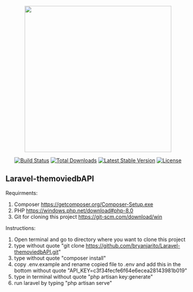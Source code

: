 <p align="center"><a href="https://laravel.com" target="_blank"><img src="https://raw.githubusercontent.com/laravel/art/master/logo-lockup/5%20SVG/2%20CMYK/1%20Full%20Color/laravel-logolockup-cmyk-red.svg" width="400"></a></p>

<p align="center">
<a href="https://travis-ci.org/laravel/framework"><img src="https://travis-ci.org/laravel/framework.svg" alt="Build Status"></a>
<a href="https://packagist.org/packages/laravel/framework"><img src="https://poser.pugx.org/laravel/framework/d/total.svg" alt="Total Downloads"></a>
<a href="https://packagist.org/packages/laravel/framework"><img src="https://poser.pugx.org/laravel/framework/v/stable.svg" alt="Latest Stable Version"></a>
<a href="https://packagist.org/packages/laravel/framework"><img src="https://poser.pugx.org/laravel/framework/license.svg" alt="License"></a>
</p>

## Laravel-themoviedbAPI
Requirments:
1. Composer https://getcomposer.org/Composer-Setup.exe
2. PHP https://windows.php.net/download#php-8.0
3. Git for cloning this project https://git-scm.com/download/win


Instructions:
1. Open terminal and go to directory where you want to clone this project
2. type without quote "git clone https://github.com/bryanjarito/Laravel-themoviedbAPI.git"
3. type without quote "composer install"
4. copy .env.example and rename copied file to .env and add this in the bottom without quote "API_KEY=c3f34fecfe6f64e6ecea28143981b019"
5. type in terminal without quote "php artisan key:generate"
6. run laravel by typing "php artisan serve"
